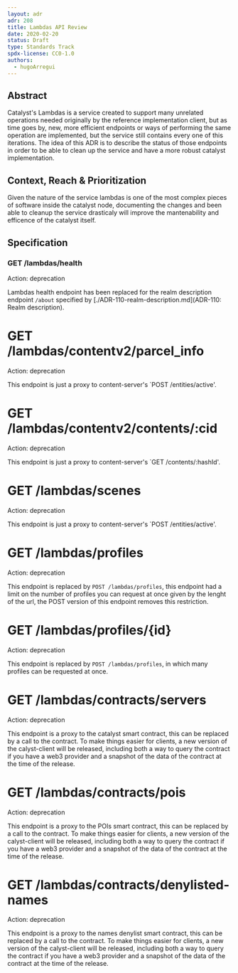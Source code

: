```yaml
---
layout: adr
adr: 208
title: Lambdas API Review
date: 2020-02-20
status: Draft
type: Standards Track
spdx-license: CC0-1.0
authors:
  - hugoArregui
---
```


## Abstract

Catalyst's Lambdas is a service created to support many unrelated operations needed originally by the reference implementation client, but as time goes by, new, more efficient endpoints or ways of performing the same operation are implemented, but the service still contains every one of this iterations. The idea of this ADR is to describe the status of those endpoints in order to be able to clean up the service and have a more robust catalyst implementation.

## Context, Reach & Prioritization

Given the nature of the service lambdas is one of the most complex pieces of software inside the catalyst node, documenting the changes and been able to cleanup the service drasticaly will improve the mantenability and efficence of the catalyst itself.

## Specification

### GET /lambdas/health

Action: deprecation

Lambdas health endpoint has been replaced for the realm description endpoint `/about` specified by [./ADR-110-realm-description.md](ADR-110: Realm description).

# GET /lambdas/contentv2/parcel_info

Action: deprecation

This endpoint is just a proxy to content-server's `POST /entities/active'.

# GET /lambdas/contentv2/contents/:cid

Action: deprecation

This endpoint is just a proxy to content-server's `GET /contents/:hashId'.

# GET /lambdas/scenes

Action: deprecation

This endpoint is just a proxy to content-server's `POST /entities/active'.

# GET /lambdas/profiles

Action: deprecation

This endpoint is replaced by `POST /lambdas/profiles`, this endpoint had a limit on the number of profiles you can request at once given by the lenght of the url, the POST version of this endpoint removes this restriction.

# GET /lambdas/profiles/{id}

Action: deprecation

This endpoint is replaced by `POST /lambdas/profiles`, in which many profiles can be requested at once.

# GET /lambdas/contracts/servers

Action: deprecation

This endpoint is a proxy to the catalyst smart contract, this can be replaced by a call to the contract. To make things easier for clients, a new version of the calyst-client will be released, including both a way to query the contract if you have a web3 provider and a snapshot of the data of the contract at the time of the release.

# GET /lambdas/contracts/pois

Action: deprecation

This endpoint is a proxy to the POIs smart contract, this can be replaced by a call to the contract. To make things easier for clients, a new version of the calyst-client will be released, including both a way to query the contract if you have a web3 provider and a snapshot of the data of the contract at the time of the release.

# GET /lambdas/contracts/denylisted-names

Action: deprecation

This endpoint is a proxy to the names denylist smart contract, this can be replaced by a call to the contract. To make things easier for clients, a new version of the calyst-client will be released, including both a way to query the contract if you have a web3 provider and a snapshot of the data of the contract at the time of the release.
